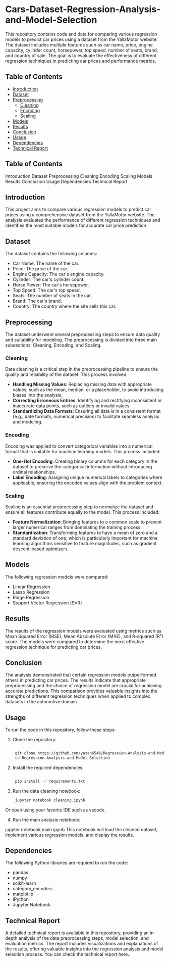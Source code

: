 # Cars-Dataset-Regression-Analysis-and-Model-Selection
This repository contains code and data for comparing various regression models to predict car prices using a dataset from the YallaMotor website. The dataset includes multiple features such as car name, price, engine capacity, cylinder count, horsepower, top speed, number of seats, brand, and country of sale. The goal is to evaluate the effectiveness of different regression techniques in predicting car prices and performance metrics.

## Table of Contents
- [Introduction](#introduction)
- [Dataset](#dataset)
- [Preprocessing](#preprocessing)
  - [Cleaning](#cleaning)
  - [Encoding](#encoding)
  - [Scaling](#scaling)
- [Models](#models)
- [Results](#results)
- [Conclusion](#Conclusion)
- [Usage](#usage)
- [Dependencies](#dependencies)
- [Technical Report](#technical-report)

## Table of Contents
Introduction
Dataset
Preprocessing
Cleaning
Encoding
Scaling
Models
Results
Conclusion
Usage
Dependencies
Technical Report


## Introduction
This project aims to compare various regression models to predict car prices using a comprehensive dataset from the YallaMotor website. The analysis evaluates the performance of different regression techniques and identifies the most suitable models for accurate car price prediction.

## Dataset
The dataset contains the following columns:

- Car Name: The name of the car.
- Price: The price of the car.
- Engine Capacity: The car's engine capacity.
- Cylinder: The car's cylinder count.
- Horse Power: The car's horsepower.
- Top Speed: The car's top speed.
- Seats: The number of seats in the car.
- Brand: The car's brand.
- Country: The country where the site sells this car.

## Preprocessing

The dataset underwent several preprocessing steps to ensure data quality and suitability for modeling. The preprocessing is divided into three main subsections: Cleaning, Encoding, and Scaling.

### Cleaning
Data cleaning is a critical step in the preprocessing pipeline to ensure the quality and reliability of the dataset. This process involved:

- **Handling Missing Values**: Replacing missing data with appropriate values, such as the mean, median, or a placeholder, to avoid introducing biases into the analysis.
- **Correcting Erroneous Entries**: Identifying and rectifying inconsistent or inaccurate data points, such as outliers or invalid values.
- **Standardizing Data Formats**: Ensuring all data is in a consistent format (e.g., date formats, numerical precision) to facilitate seamless analysis and modeling.

### Encoding
Encoding was applied to convert categorical variables into a numerical format that is suitable for machine learning models. This process included:

- **One-Hot Encoding**: Creating binary columns for each category in the dataset to preserve the categorical information without introducing ordinal relationships.
- **Label Encoding**: Assigning unique numerical labels to categories where applicable, ensuring the encoded values align with the problem context.

### Scaling
Scaling is an essential preprocessing step to normalize the dataset and ensure all features contribute equally to the model. This process included:

- **Feature Normalization**: Bringing features to a common scale to prevent larger numerical ranges from dominating the training process.
- **Standardization**: Transforming features to have a mean of zero and a standard deviation of one, which is particularly important for machine learning algorithms sensitive to feature magnitudes, such as gradient descent-based optimizers.
  
## Models
The following regression models were compared:

- Linear Regression
- Lasso Regression
- Ridge Regression
- Support Vector Regression (SVR)

## Results
The results of the regression models were evaluated using metrics such as Mean Squared Error (MSE), Mean Absolute Error (MAE), and R-squared (R²) score. The models were compared to determine the most effective regression technique for predicting car prices.

## Conclusion
The analysis demonstrated that certain regression models outperformed others in predicting car prices. The results indicate that appropriate preprocessing and the choice of regression model are crucial for achieving accurate predictions. This comparison provides valuable insights into the strengths of different regression techniques when applied to complex datasets in the automotive domain.


## Usage
To run the code in this repository, follow these steps:

1. Clone the repository:
   ```bash

    git clone https://github.com/yazan6546/Regression-Analysis-and-Model-Selection.git
    cd Regression-Analysis-and-Model-Selection

2. Install the required dependencies:
   ```bash

    pip install -r requirements.txt

3. Run the data cleaning notebook:
   ```bash
    jupyter notebook cleaning.ipynb
Or open using your favorite IDE such as vscode.

4. Run the main analysis notebook:

jupyter notebook main.ipynb
This notebook will load the cleaned dataset, implement various regression models, and display the results.

## Dependencies
The following Python libraries are required to run the code:

- pandas
- numpy
- scikit-learn
- category_encoders
- matplotlib
- IPython
- Jupyter Notebook

##  Technical Report
A detailed technical report is available in this repository, providing an in-depth analysis of the data preprocessing steps, model selection, and evaluation metrics. The report includes visualizations and explanations of the results, offering valuable insights into the regression analysis and model selection process. You can check the technical report here..
